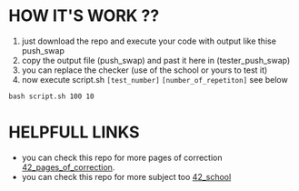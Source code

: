 # HOW IT'S WORK ??
  1. just download the repo and execute your code with output like thise push_swap
  2. copy the output file (push_swap) and past it here in (tester_push_swap)
  3. you can replace the checker (use of the school or yours to test it)
  4. now execute script.sh `[test_number]` `[number_of_repetiton]` see below
  ```Shell
  bash script.sh 100 10
  ```
 # HELPFULL LINKS 
  - you can check this repo for more pages of correction [42_pages_of_correction](https://github.com/mharriso/school21-checklists).
  - you can check this repo for more subject too [42_school](https://github.com/Binary-Hackers/42_Subjects)

